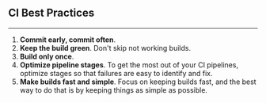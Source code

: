 ## CI Best Practices

______________________________________________________________________

1. **Commit early, commit often**.
2. **Keep the build green**. Don't skip not working builds.
3. **Build only once**. 
4. **Optimize pipeline stages**.  To get the most out of your CI pipelines, optimize stages so that failures are easy to identify and fix.
5. **Make builds fast and simple**. Focus on keeping builds fast, and the best way to do that is by keeping things as simple as possible.